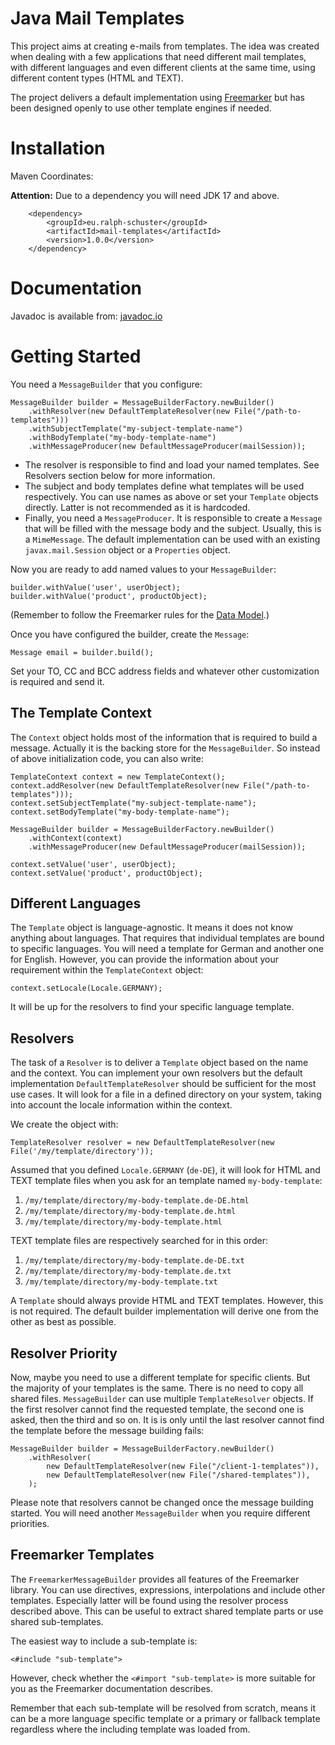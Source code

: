 # Java Mail Templates
This project aims at creating e-mails from templates. The idea was created when dealing with a few
applications that need different mail templates, with different languages and even different clients
at the same time, using different content types (HTML and TEXT).

The project delivers a default implementation using [Freemarker](https://freemarker.apache.org) but
has been designed openly to use other template engines if needed.

# Installation

Maven Coordinates:

**Attention:** Due to a dependency you will need JDK 17 and above.

```
	<dependency>
		<groupId>eu.ralph-schuster</groupId>
		<artifactId>mail-templates</artifactId>
		<version>1.0.0</version>
	</dependency>
```

# Documentation

Javadoc is available from: [javadoc.io](https://www.javadoc.io/doc/eu.ralph-schuster/mail-templates)

# Getting Started

You need a `MessageBuilder` that you configure:

```
MessageBuilder builder = MessageBuilderFactory.newBuilder()
	.withResolver(new DefaultTemplateResolver(new File("/path-to-templates")))
	.withSubjectTemplate("my-subject-template-name")
	.withBodyTemplate("my-body-template-name")
	.withMessageProducer(new DefaultMessageProducer(mailSession));
```

- The resolver is responsible to find and load your named templates. See Resolvers section below for 
more information.
- The subject and body templates define what templates will be used respectively. You can use names 
  as above or set your `Template` objects directly. Latter is not recommended as it is hardcoded.
- Finally, you need a `MessageProducer`. It is responsible to create a `Message` that
  will be filled with the message body and the subject. Usually, this is a `MimeMessage`.
  The default implementation can be used with an existing `javax.mail.Session` object
  or a `Properties` object. 
   
Now you are ready to add named values to your `MessageBuilder`:

```
builder.withValue('user', userObject);
builder.withValue('product', productObject);
```

(Remember to follow the Freemarker rules for the [Data Model](https://freemarker.apache.org/docs/pgui_datamodel.html).)

Once you have configured the builder, create the `Message`:

```
Message email = builder.build();
```

Set your TO, CC and BCC address fields and whatever other customization is required and send it.

## The Template Context
The `Context` object holds most of the information that is required to build a message. Actually it 
is the backing store for the `MessageBuilder`. So instead of above initialization code, you can also
write:

```
TemplateContext context = new TemplateContext();
context.addResolver(new DefaultTemplateResolver(new File("/path-to-templates")));
context.setSubjectTemplate("my-subject-template-name");
context.setBodyTemplate("my-body-template-name");

MessageBuilder builder = MessageBuilderFactory.newBuilder()
	.withContext(context)
	.withMessageProducer(new DefaultMessageProducer(mailSession));
	
context.setValue('user', userObject);
context.setValue('product', productObject);
```

## Different Languages
The `Template` object is language-agnostic. It means it does not know anything
about languages. That requires that individual templates are bound to specific languages.
You will need a template for German and another one for English. However, you can provide
the information about your requirement within the `TemplateContext` object:

```
context.setLocale(Locale.GERMANY);
```

It will be up for the resolvers to find your specific language template.

## Resolvers
The task of a `Resolver` is to deliver a `Template` object based on the name and the context. 
You can implement your own resolvers but the default implementation `DefaultTemplateResolver` 
should be sufficient for the most use cases. It will look for a file in a defined directory on your 
system, taking into account the locale information within the context.

We create the object with:

```
TemplateResolver resolver = new DefaultTemplateResolver(new File('/my/template/directory'));
```

Assumed that you defined `Locale.GERMANY` (`de-DE`), it will look for HTML and TEXT template files 
when you ask for an template named `my-body-template`:

1. `/my/template/directory/my-body-template.de-DE.html`
1. `/my/template/directory/my-body-template.de.html`
1. `/my/template/directory/my-body-template.html`

TEXT template files are respectively searched for in this order: 
1. `/my/template/directory/my-body-template.de-DE.txt`
1. `/my/template/directory/my-body-template.de.txt`
1. `/my/template/directory/my-body-template.txt`

A `Template` should always provide HTML and TEXT templates. However, this is not required. The
default builder implementation will derive one from the other as best as possible.

## Resolver Priority
Now, maybe you need to use a different template for specific clients. But the majority of
your templates is the same. There is no need to copy all shared files. `MessageBuilder` 
can use multiple `TemplateResolver` objects. If the first resolver cannot find the
requested template, the second one is asked, then the third and so on. It is is only until
the last resolver cannot find the template before the message building fails:

```
MessageBuilder builder = MessageBuilderFactory.newBuilder()
	.withResolver(
		new DefaultTemplateResolver(new File("/client-1-templates")),
		new DefaultTemplateResolver(new File("/shared-templates")),
	);
```

Please note that resolvers cannot be changed once the message building started. You will
need another `MessageBuilder` when you require different priorities.

## Freemarker Templates
The `FreemarkerMessageBuilder` provides all features of the Freemarker library. You
can use directives, expressions, interpolations and include other templates. Especially latter
will be found using the resolver process described above. This can be useful to extract
shared template parts or use shared sub-templates.

The easiest way to include a sub-template is:

```
<#include "sub-template">
```

However, check whether the `<#import "sub-template>` is more suitable for you as the
Freemarker documentation describes.

Remember that each sub-template will be resolved from scratch, means it can be a more language
specific template or a primary or fallback template regardless where the including template
was loaded from.
